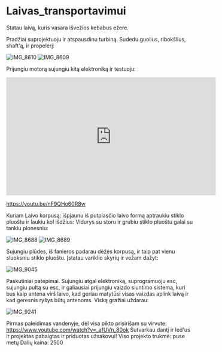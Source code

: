 # Laivas_transportavimui
Statau laivą, kuris vasara išvežios kebabus ežere.

Pradžiai suprojektuoju ir atspausdinu turbiną.
Sudedu guolius, ribokšlius, shaft'ą, ir propelerį:

![IMG_8610](https://user-images.githubusercontent.com/71984656/159761844-d2e58d09-d758-42e7-ba33-45894c9b6c65.JPG)
![IMG_8609](https://user-images.githubusercontent.com/71984656/159761987-aa3436a1-1f69-477e-8cd6-cd38754fbb9a.JPG)

Prijungiu motorą sujungiu kitą elektroniką ir testuoju:
<iframe width="560" height="315" src="https://www.youtube.com/embed/nF9QHo60R8w" title="YouTube video player" frameborder="0" allow="accelerometer; autoplay; clipboard-write; encrypted-media; gyroscope; picture-in-picture" allowfullscreen></iframe>


https://youtu.be/nF9QHo60R8w

Kuriam Laivo korpusą: išpjaunu iš putplasčio laivo formą aptraukiu stiklo pluoštu ir laukiu kol išdžius:
Vidurys su storu ir grubiu stiklo pluoštu galai su tankiu plonesniu:

![IMG_8688](https://user-images.githubusercontent.com/71984656/159762996-9583471b-ff19-4d70-bc09-061226bcfd8c.JPG)
![IMG_8689](https://user-images.githubusercontent.com/71984656/159763014-ed7f4a89-f6aa-4516-a999-23cbd42d7656.JPG)

Sujungiu plūdes, iš fanieros padarau dėžės korpusą, ir taip pat vienu sluoksniu stiklo pluoštu.
Įstatau variklio skyrių ir vežam dažyt:

![IMG_9045](https://user-images.githubusercontent.com/71984656/159763546-f4201f04-db3f-48cd-acc0-4eecafb545d0.JPG)

Paskutiniai patepimai. Sujungiu atgal elektroniką, suprogramuoju esc, sujungiu pultą su esc, ir galiausiai prijungiu vaizdo siuntimo sistemą, kuri bus kaip antena virš laivo, kad geriau matytūsi visas vaizdas aplink laivą ir kad geresnis ryšys būtų antenoms. Viską gražiai uždarau:

![IMG_9241](https://user-images.githubusercontent.com/71984656/159764117-116b11f6-7093-4508-b500-b096f10d95c1.JPG)

Pirmas paleidimas vandenyje, dėl visa pikto prisirišam su virvute:
https://www.youtube.com/watch?v=_afUVn_80ok
Sutvarkau dantį ir led'us ir projektas pabaigtas ir priduotas užsakovui!
Viso projekto trukmė: puse metų
Dalių kaina: 2500
